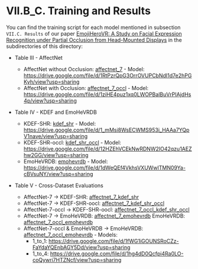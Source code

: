 # VII.B_C. Training and Results

You can find the training script for each model mentioned in subsection `VII.C. Results` of our paper
[EmojiHeroVR: A Study on Facial Expression Recognition under Partial Occlusion from Head-Mounted Displays](https://doi.org/10.48550/arXiv.2410.03331)
in the subdirectories of this directory:

- Table III - AffectNet
    - AffectNet without Occlusion: [affectnet_7](./affectnet_7) -
      Model: https://drive.google.com/file/d/1RtPzrQpG3OrrOVUPCbNdI1d7e2hPGKyh/view?usp=sharing
    - AffectNet with Occlusion: [affectnet_7_occl](./affectnet_7_occl) -
      Model: https://drive.google.com/file/d/1ziHE4puz1xq0LWOPBalBuVrPIAjdHs4p/view?usp=sharing


- Table IV - KDEF and EmoHeVRDB
    - KDEF-SHR: [kdef_shr](./kdef_shr) -
      Model: https://drive.google.com/file/d/1_mMsi8WsECWMS953i_HAAa7YQpV1nave/view?usp=sharing
    - KDEF-SHR-occl: [kdef_shr_occl](./kdef_shr_occl) -
      Model: https://drive.google.com/file/d/12HZEhVCEkNwRDNW2IO42qzu1AEZhw2GG/view?usp=sharing
    - EmoHeVRDB: [emohevrdb](emohevrdb) -
      Model: https://drive.google.com/file/d/1dWeQEf4VkhsVXUWwITMN09Ya-cBVsuNY/view?usp=sharing


- Table V - Cross-Dataset Evaluations
    - AffectNet-7 -> KDEF-SHR: [affectnet_7_kdef_shr](./cross_dataset_evaluation/affectnet_7_kdef_shr)
    - AffectNet-7 -> KDEF-SHR-oocl: [affectnet_7_kdef_shr_occl](./cross_dataset_evaluation/affectnet_7_kdef_shr_occl)
    - AffectNet-7-occl ->
      KDEF-SHR-oocl: [affectnet_7_occl_kdef_shr_occl](./cross_dataset_evaluation/affectnet_7_occl_kdef_shr_occl)
    - AffectNet-7 -> EmoHeVRDB: [affectnet_7_emohevrdb](./cross_dataset_evaluation/affectnet_7_emohevrdb)
      EmoHeVRDB: [affectnet_7_occl_emohevrdb](./cross_dataset_evaluation/affectnet_7_occl_emohevrdb)
    - AffectNet-7-occl & EmoHeVRDB ->
      EmoHeVRDB: [affectnet_7_occl_emohevrdb](./cross_dataset_evaluation/affectnet_7_occl_emohevrdb) - Models:
        - 1_to_1: https://drive.google.com/file/d/1fWG1iGOUNSRoCZz-FaYdaYQEnbAGY5Dd/view?usp=sharing
        - 1_to_4: https://drive.google.com/file/d/1hg4dD0Qcfpi4Ra0LO-coQywri7HTZNcf/view?usp=sharing
